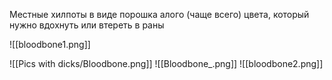 Местные хилпоты в виде порошка алого (чаще всего) цвета, который нужно вдохнуть или втереть в раны

![[bloodbone1.png]]

![[Pics with dicks/Bloodbone.png]]
![[Bloodbone_.png]]
![[bloodbone2.png]]